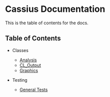 # Cassius Documentation
This is the table of contents for the docs.

## Table of Contents
 * Classes
    * [Analysis](analysis.md)
    * [CL\_Output](cl_output.md)
    * [Graphics](graphics.md)

 * Testing
    * [General Tests](general_testing.md)
